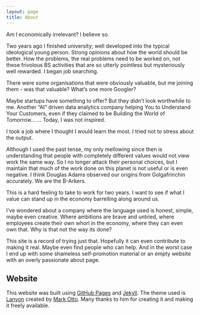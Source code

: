 ```yaml
---
layout: page
title: About
---
```

Am I economically irrelevant? I believe so.

Two years ago I finished university; well developed into the typical ideological young person. Strong opinions about how the world should be better. How the problems, the real problems need to be worked on, not these frivolous BS activities that are so utterly pointless but mysteriously well rewarded. I began job searching.

There were some organisations that were obviously valuable, but me joining them - was that valuable? What’s one more Googler? 

Maybe startups have something to offer? But they didn’t look worthwhile to me. Another “AI” driven data analytics company helping You to Understand Your Customers, even if they claimed to be Building the World of Tomorrow… … Today, I was not inspired. 

I took a job where I thought I would learn the most. I tried not to stress about the output. 

Although I used the past tense, my only mellowing since then is understanding that people with completely different values would not view work the same way. So I no longer attack their personal choices, but I maintain that much of the work done on this planet is not useful or is even negative. I think Douglas Adams observed our origins from Golgafrinchin accurately. We are the B-Arkers. 

This is a hard feeling to take to work for two years. I want to see if what I value can stand up in the economy barrelling along around us.

I’ve wondered about a company where the language used is honest, simple, maybe even creative. Where ambitions are brave and untried, where employees create their own whorl in the economy, where they can even own that. Why is that not the way its done?

This site is a record of trying just that. Hopefully it can even contribute to making it real. Maybe even find people who can help. And in the worst case I end up with some shameless self-promotion material or an empty website with an overly passionate about page. 

## Website

This website was built using [GitHub Pages](https://pages.github.com) and [Jekyll](http://jekyllrb.com). The theme used is [Lanyon](http://lanyon.getpoole.com) created by [Mark Otto](https://twitter.com/mdo). Many thanks to him for creating it and making it freely available.
